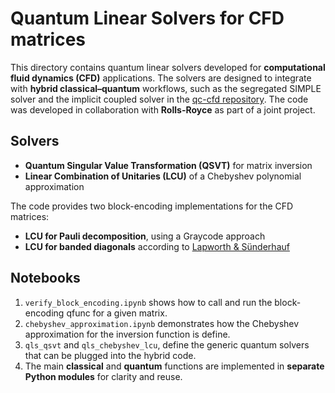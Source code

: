 # Quantum Linear Solvers for CFD matrices

This directory contains quantum linear solvers developed for **computational fluid dynamics (CFD)** applications.
The solvers are designed to integrate with **hybrid classical–quantum** workflows,
such as the segregated SIMPLE solver and the implicit coupled solver in the [qc-cfd repository](https://github.com/rolls-royce/qc-cfd/tree/main/1D-Nozzle).
The code was developed in collaboration with **Rolls-Royce** as part of a joint project.

## Solvers

- **Quantum Singular Value Transformation (QSVT)** for matrix inversion
- **Linear Combination of Unitaries (LCU)** of a Chebyshev polynomial approximation

The code provides two block-encoding implementations for the CFD matrices:

- **LCU for Pauli decomposition**, using a Graycode approach
- **LCU for banded diagonals** according to [Lapworth & S&uuml;nderhauf](https://arxiv.org/abs/2502.20908)

## Notebooks

1. `verify_block_encoding.ipynb` shows how to call and run the block-encoding qfunc for a given matrix.
2. `chebyshev_approximation.ipynb` demonstrates how the Chebyshev approximation for the inversion function is define.
3. `qls_qsvt` and `qls_chebyshev_lcu`, define the generic quantum solvers that can be plugged into the hybrid code.
4. The main **classical** and **quantum** functions are implemented in **separate Python modules** for clarity and reuse.
